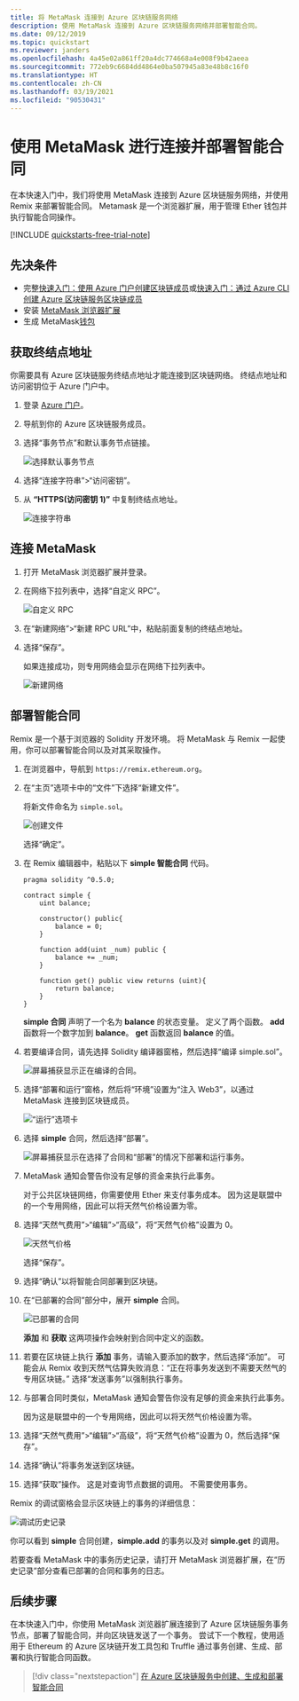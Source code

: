 ```yaml
---
title: 将 MetaMask 连接到 Azure 区块链服务网络
description: 使用 MetaMask 连接到 Azure 区块链服务网络并部署智能合同。
ms.date: 09/12/2019
ms.topic: quickstart
ms.reviewer: janders
ms.openlocfilehash: 4a45e02a861ff20a4dc774668a4e008f9b42aeea
ms.sourcegitcommit: 772eb9c6684dd4864e0ba507945a83e48b8c16f0
ms.translationtype: HT
ms.contentlocale: zh-CN
ms.lasthandoff: 03/19/2021
ms.locfileid: "90530431"
---
```

# <a name="quickstart-use-metamask-to-connect-and-deploy-a-smart-contract"></a>使用 MetaMask 进行连接并部署智能合同

在本快速入门中，我们将使用 MetaMask 连接到 Azure 区块链服务网络，并使用 Remix 来部署智能合同。 Metamask 是一个浏览器扩展，用于管理 Ether 钱包并执行智能合同操作。

[!INCLUDE [quickstarts-free-trial-note](../../../includes/quickstarts-free-trial-note.md)]

## <a name="prerequisites"></a>先决条件

* 完整[快速入门：使用 Azure 门户创建区块链成员](create-member.md)或[快速入门：通过 Azure CLI 创建 Azure 区块链服务区块链成员](create-member-cli.md)
* 安装 [MetaMask 浏览器扩展](https://metamask.io)
* 生成 MetaMask[钱包](https://metamask.zendesk.com/hc/en-us/articles/360015488971-New-to-MetaMask-Learn-How-to-Setup-MetaMask-the-First-Time)

## <a name="get-endpoint-address"></a>获取终结点地址

你需要具有 Azure 区块链服务终结点地址才能连接到区块链网络。 终结点地址和访问密钥位于 Azure 门户中。

1. 登录 [Azure 门户](https://portal.azure.com)。
1. 导航到你的 Azure 区块链服务成员。
1. 选择“事务节点”和默认事务节点链接。

    ![选择默认事务节点](./media/connect-metamask/transaction-nodes.png)

1. 选择“连接字符串”>“访问密钥”。
1. 从 **“HTTPS(访问密钥 1)”** 中复制终结点地址。

    ![连接字符串](./media/connect-metamask/connection-string.png)

## <a name="connect-metamask"></a>连接 MetaMask

1. 打开 MetaMask 浏览器扩展并登录。
1. 在网络下拉列表中，选择“自定义 RPC”。

    ![自定义 RPC](./media/connect-metamask/custom-rpc.png)

1. 在“新建网络”>“新建 RPC URL”中，粘贴前面复制的终结点地址。
1. 选择“保存”。

    如果连接成功，则专用网络会显示在网络下拉列表中。

    ![新建网络](./media/connect-metamask/new-network.png)

## <a name="deploy-smart-contract"></a>部署智能合同

Remix 是一个基于浏览器的 Solidity 开发环境。 将 MetaMask 与 Remix 一起使用，你可以部署智能合同以及对其采取操作。

1. 在浏览器中，导航到 `https://remix.ethereum.org`。
1. 在“主页”选项卡中的“文件”下选择“新建文件”。

    将新文件命名为 `simple.sol`。

    ![创建文件](./media/connect-metamask/create-file.png)

    选择“确定”。
1. 在 Remix 编辑器中，粘贴以下 **simple 智能合同** 代码。

    ```solidity
    pragma solidity ^0.5.0;
             
    contract simple {
        uint balance;
                 
        constructor() public{
            balance = 0;
        }
                 
        function add(uint _num) public {
            balance += _num;
        }
                 
        function get() public view returns (uint){
            return balance;
        }
    }
    ```

    **simple 合同** 声明了一个名为 **balance** 的状态变量。 定义了两个函数。 **add** 函数将一个数字加到 **balance**。 **get** 函数返回 **balance** 的值。
1. 若要编译合同，请先选择 Solidity 编译器窗格，然后选择“编译 simple.sol”。

    ![屏幕捕获显示正在编译的合同。](./media/connect-metamask/compile.png)

1. 选择“部署和运行”窗格，然后将“环境”设置为“注入 Web3”，以通过 MetaMask 连接到区块链成员。

    ![“运行”选项卡](./media/connect-metamask/injected-web3.png)

1. 选择 **simple** 合同，然后选择“部署”。

    ![屏幕捕获显示在选择了合同和“部署”的情况下部署和运行事务。](./media/connect-metamask/deploy.png)


1. MetaMask 通知会警告你没有足够的资金来执行此事务。

    对于公共区块链网络，你需要使用 Ether 来支付事务成本。 因为这是联盟中的一个专用网络，因此可以将天然气价格设置为零。

1.  选择“天然气费用”>“编辑”>“高级”，将“天然气价格”设置为 0。

    ![天然气价格](./media/connect-metamask/gas-price.png)

    选择“保存”。

1. 选择“确认”以将智能合同部署到区块链。
1. 在“已部署的合同”部分中，展开 **simple** 合同。

    ![已部署的合同](./media/connect-metamask/deployed-contract.png)

    **添加** 和 **获取** 这两项操作会映射到合同中定义的函数。

1. 若要在区块链上执行 **添加** 事务，请输入要添加的数字，然后选择“添加”。 可能会从 Remix 收到天然气估算失败消息：“正在将事务发送到不需要天然气的专用区块链。” 选择“发送事务”以强制执行事务。
1. 与部署合同时类似，MetaMask 通知会警告你没有足够的资金来执行此事务。

    因为这是联盟中的一个专用网络，因此可以将天然气价格设置为零。

1. 选择“天然气费用”>“编辑”>“高级”，将“天然气价格”设置为 0，然后选择“保存”。
1. 选择“确认”将事务发送到区块链。
1. 选择“获取”操作。 这是对查询节点数据的调用。 不需要使用事务。

Remix 的调试窗格会显示区块链上的事务的详细信息：

![调试历史记录](./media/connect-metamask/debug.png)

你可以看到 **simple** 合同创建，**simple.add** 的事务以及对 **simple.get** 的调用。

若要查看 MetaMask 中的事务历史记录，请打开 MetaMask 浏览器扩展，在“历史记录”部分查看已部署的合同和事务的日志。

## <a name="next-steps"></a>后续步骤

在本快速入门中，你使用 MetaMask 浏览器扩展连接到了 Azure 区块链服务事务节点，部署了智能合同，并向区块链发送了一个事务。 尝试下一个教程，使用适用于 Ethereum 的 Azure 区块链开发工具包和 Truffle 通过事务创建、生成、部署和执行智能合同函数。

> [!div class="nextstepaction"]
> [在 Azure 区块链服务中创建、生成和部署智能合同](send-transaction.md)